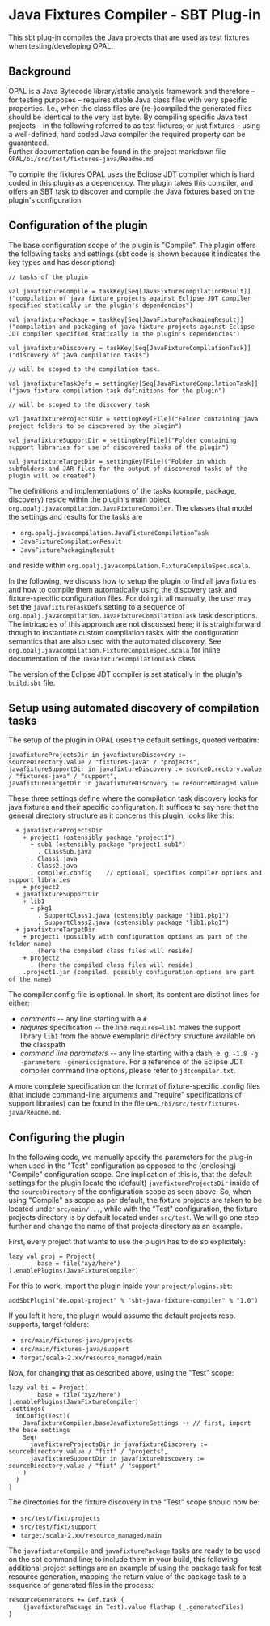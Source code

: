 # Java Fixtures Compiler - SBT Plug-in

This sbt plug-in compiles the Java projects that are used as test fixtures when testing/developing OPAL.

## Background

OPAL is a Java Bytecode library/static analysis framework and therefore – for testing purposes – requires stable Java class files with very specific properties. I.e., when the class files are (re-)compiled the generated files should be identical to the very last byte. By compiling specific Java test projects – in the following referred to as test fixtures; or just fixtures – using a well-defined, hard coded Java compiler the required property can be guaranteed.   
Further documentation can be found in the project markdown file `OPAL/bi/src/test/fixtures-java/Readme.md`

To compile the fixtures OPAL uses the Eclipse JDT compiler which is hard coded in this plugin as a dependency. The plugin takes this compiler, and offers an SBT task to discover and compile the Java fixtures based on the plugin's configuration

## Configuration of the plugin

The base configuration scope of the plugin is "Compile". The plugin offers the following tasks and settings (sbt code is shown because it indicates the key types and has descriptions):

```
// tasks of the plugin

val javafixtureCompile = taskKey[Seq[JavaFixtureCompilationResult]]("compilation of java fixture projects against Eclipse JDT compiler specified statically in the plugin's dependencies")

val javafixturePackage = taskKey[Seq[JavaFixturePackagingResult]]("compilation and packaging of java fixture projects against Eclipse JDT compiler specified statically in the plugin's dependencies")

val javafixtureDiscovery = taskKey[Seq[JavaFixtureCompilationTask]]("discovery of java compilation tasks")

// will be scoped to the compilation task.

val javafixtureTaskDefs = settingKey[Seq[JavaFixtureCompilationTask]]("java fixture compilation task definitions for the plugin")

// will be scoped to the discovery task

val javafixtureProjectsDir = settingKey[File]("Folder containing java project folders to be discovered by the plugin")

val javafixtureSupportDir = settingKey[File]("Folder containing support libraries for use of discovered tasks of the plugin")

val javafixtureTargetDir = settingKey[File]("Folder in which subfolders and JAR files for the output of discovered tasks of the plugin will be created")
```

The definitions and implementations of the tasks (compile, package, discovery) reside within the plugin's main object, `org.opalj.javacompilation.JavaFixtureCompiler`. The classes that model the settings and results for the tasks are

- `org.opalj.javacompilation.JavaFixtureCompilationTask`
- `JavaFixtureCompilationResult`
- `JavaFixturePackagingResult`

and reside within `org.opalj.javacompilation.FixtureCompileSpec.scala`.

In the following, we discuss how to setup the plugin to find all java fixtures and how to compile them automatically using the discovery task and fixture-specific configuration files. For doing it all manually, the user may set the `javafixtureTaskDefs` setting to a sequence of `org.opalj.javacompilation.JavaFixtureCompilationTask` task descriptions. The intricacies of this approach are not discussed here; it is straightforward though to instantiate custom compilation tasks with the configuration semantics that are also used with the automated discovery. See `org.opalj.javacompilation.FixtureCompileSpec.scala` for inline documentation of the `JavaFixtureCompilationTask` class.

The version of the Eclipse JDT compiler is set statically in the plugin's `build.sbt` file.

## Setup using automated discovery of compilation tasks

The setup of the plugin in OPAL uses the default settings, quoted verbatim:

```
javafixtureProjectsDir in javafixtureDiscovery := sourceDirectory.value / "fixtures-java" / "projects",
javafixtureSupportDir in javafixtureDiscovery := sourceDirectory.value / "fixtures-java" / "support",
javafixtureTargetDir in javafixtureDiscovery := resourceManaged.value
```

These three settings define where the compilation task discovery looks for java fixtures and their specific configuration. It suffices to say here that the general directory structure as it concerns this plugin, looks like this:

```
  + javafixtureProjectsDir
    + project1 (ostensibly package "project1")
      + sub1 (ostensibly package "project1.sub1")
        . ClassSub.java
      . Class1.java
      . Class2.java
      . compiler.config    // optional, specifies compiler options and support libraries
    + project2
  + javafixtureSupportDir
    + lib1
      + pkg1
        . SupportClass1.java (ostensibly package "lib1.pkg1")
        . SupportClass2.java (ostensibly package "lib1.pkg1")
  + javafixtureTargetDir
    + project1 (possibly with configuration options as part of the folder name)
      . (here the compiled class files will reside)
    + project2
      . (here the compiled class files will reside)
    .project1.jar (compiled, possibly configuration options are part of the name)

```

The compiler.config file is optional. In short, its content are distinct lines for either:
 - _comments_ -- any line starting with a `#`
 - _requires_ specification -- the line `requires=lib1` makes the support library `lib1` from
   the above exemplaric directory structure available on the classpath
 - _command line parameters_ -- any line starting with a dash, e. g. `-1.8 -g -parameters -genericsignature`.
   For a reference of the Eclipse JDT compiler command line options, please refer to `jdtcompiler.txt`.

A more complete specification on the format of fixture-specific .config files (that include command-line arguments and "require" specifications of support libraries) can be found in the file `OPAL/bi/src/test/fixtures-java/Readme.md`.


## Configuring the plugin

In the following code, we manually specify the parameters for the plug-in when used in the "Test"
configuration as opposed to the (enclosing) "Compile" configuration scope. One implication of this is,
that the default settings for the plugin locate the (default) `javafixtureProjectsDir` inside of the
`sourceDirectory` of the configuration scope as seen above. So, when using "Compile" as scope as per default,
the fixture projects are taken to be located under `src/main/...`, while with the "Test" configuration, the
fixture projects directory is by default located under `src/test`. We will go one step further and change the name of
that projects directory as an example.

First, every project that wants to use the plugin has to do so explicitely:

```
lazy val proj = Project(
		base = file("xyz/here")
).enablePlugins(JavaFixtureCompiler)
```

For this to work, import the plugin inside your `project/plugins.sbt`:

```
addSbtPlugin("de.opal-project" % "sbt-java-fixture-compiler" % "1.0")
```

If you left it here, the plugin would assume the default projects resp. supports, target folders:

 - `src/main/fixtures-java/projects`
 - `src/main/fixtures-java/support`
 - `target/scala-2.xx/resource_managed/main`

Now, for changing that as described above, using the "Test" scope:

```
lazy val bi = Project(
		base = file("xyz/here")
).enablePlugins(JavaFixtureCompiler)
.settings(
  inConfig(Test)(
    JavaFixtureCompiler.baseJavafixtureSettings ++ // first, import the base settings
    Seq(
      javafixtureProjectsDir in javafixtureDiscovery := sourceDirectory.value / "fixt" / "projects",
      javafixtureSupportDir in javafixtureDiscovery := sourceDirectory.value / "fixt" / "support"
    )
  )
)

```

The directories for the fixture discovery in the "Test" scope should now be:

- `src/test/fixt/projects`
- `src/test/fixt/support`
- `target/scala-2.xx/resource_managed/main`

The `javafixtureCompile` and `javafixturePackage` tasks are ready to be used on the sbt command line; to
include them in your build, this following additional project settings are an example of using the package
task for test resource generation, mapping the return value of the package task to a sequence of generated files in the process:

```
resourceGenerators += Def.task {
    (javafixturePackage in Test).value flatMap (_.generatedFiles)
}
```
